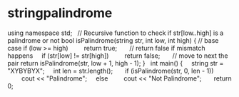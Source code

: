 # stringpalindrome
<iostream>
using namespace std;
 
// Recursive function to check if str[low..high] is a palindrome or not
bool isPalindrome(string str, int low, int high)
{
    // base case
    if (low >= high)
        return true;
 
    // return false if mismatch happens
    if (str[low] != str[high])
        return false;
 
    // move to next the pair
    return isPalindrome(str, low + 1, high - 1);
}
 
int main()
{
    string str = "XYBYBYX";
    int len = str.length();
 
    if (isPalindrome(str, 0, len - 1))
        cout << "Palindrome";
    else
        cout << "Not Palindrome";
 
    return 0;
